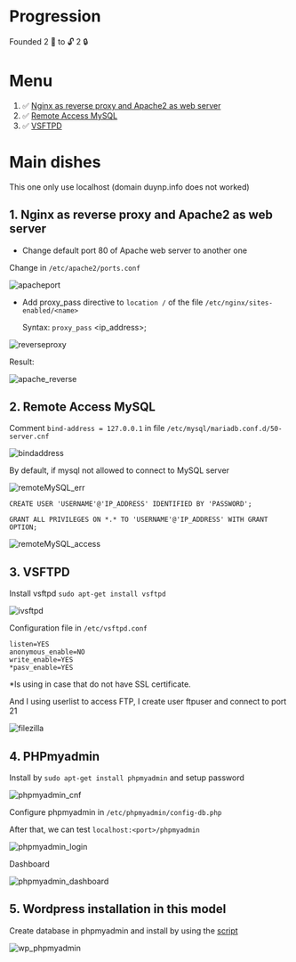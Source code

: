 # Progression

Founded 2 :key: to :unlock: 2 :lock:

# Menu

<ol>
    <li> ✅
        <a href='#1'>
            Nginx as reverse proxy and Apache2 as web server
        </a>
    </li>
    <li> ✅
        <a href='#2'>
            Remote Access MySQL
        </a>
    </li>
    <li> ✅
        <a href='#3'>
            VSFTPD
        </a>
    </li>
</ol>

# Main dishes

This one only use localhost (domain duynp.info does not worked)

<div id='1'></div>

## 1. Nginx as reverse proxy and Apache2 as web server
* Change default port 80 of Apache web server to another one

Change in `/etc/apache2/ports.conf`

![apacheport](images/apacheport.png)

* Add proxy_pass directive to `location /` of the file `/etc/nginx/sites-enabled/<name>` 

    Syntax: `proxy_pass` <ip_address>;

![reverseproxy](images/reverseproxy.png)

Result:

![apache_reverse](images/apache_reverse.png)

<div id='2'></div>

## 2. Remote Access MySQL

Comment `bind-address = 127.0.0.1` in file `/etc/mysql/mariadb.conf.d/50-server.cnf`

![bindaddress](images/bindaddress.png)

By default, if mysql not allowed to connect to MySQL server

![remoteMySQL_err](images/remoteMySQL_err.png)

```
CREATE USER 'USERNAME'@'IP_ADDRESS' IDENTIFIED BY 'PASSWORD';

GRANT ALL PRIVILEGES ON *.* TO 'USERNAME'@'IP_ADDRESS' WITH GRANT OPTION;
```

![remoteMySQL_access](images/remoteMySQL_access.png)

<div id='3'></div>

## 3. VSFTPD

Install vsftpd `sudo apt-get install vsftpd`

![ivsftpd](images/ivsftpd.png)

Configuration file in `/etc/vsftpd.conf`

```
listen=YES
anonymous_enable=NO
write_enable=YES
*pasv_enable=YES
```

*Is using in case that do not have SSL certificate.

And I using userlist to access FTP, I create user ftpuser and connect to port 21

![filezilla](images/filezilla.png)

## 4. PHPmyadmin

Install by `sudo apt-get install phpmyadmin` and setup password

![phpmyadmin_cnf](images/phpmyadmin_cnf.png)

Configure phpmyadmin in `/etc/phpmyadmin/config-db.php`

After that, we can test `localhost:<port>/phpmyadmin`

![phpmyadmin_login](images/phpmyadmin_login.png)

Dashboard

![phpmyadmin_dashboard](images/phpmyadmin_dashboard.png)

## 5. Wordpress installation in this model

Create database in phpmyadmin and install by using the <a href=https://raw.githubusercontent.com/exortv123/vietnix-report/master/script/iLAMP_WP.sh>script</a>

![wp_phpmyadmin](images/wp_phpmyadmin.png)
